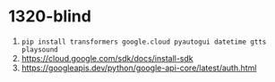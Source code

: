 # 1320-blind

1. `pip install transformers google.cloud pyautogui datetime gtts playsound`
2. https://cloud.google.com/sdk/docs/install-sdk
3. https://googleapis.dev/python/google-api-core/latest/auth.html

